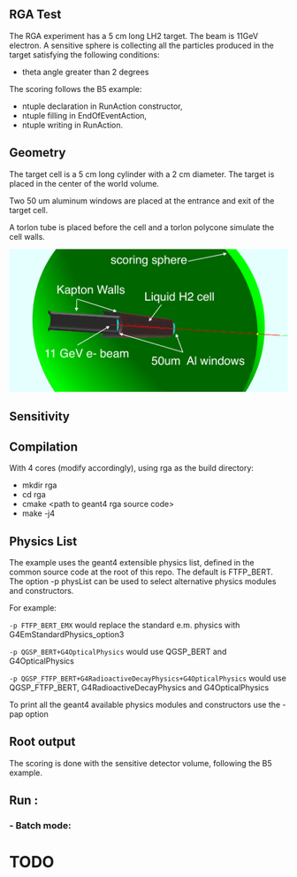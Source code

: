 ## RGA Test

The RGA experiment has a 5 cm long LH2 target. The beam is 11GeV electron.
A sensitive sphere is collecting all the particles produced in the target satisfying 
the following conditions:

- theta angle greater than 2 degrees

The scoring follows the B5 example: 

- ntuple declaration in RunAction constructor, 
- ntuple filling in EndOfEventAction,
- ntuple writing in RunAction.

## Geometry

The target cell is a 5 cm long cylinder with a 2 cm diameter. 
The target is placed in the center of the world volume. 

Two 50 um aluminum windows are placed at the entrance and exit of the target cell.

A torlon tube is placed before the cell and a torlon polycone simulate the cell walls.


![RGA](rga_description.png)


## Sensitivity


## Compilation

With 4 cores (modify accordingly), using rga as the build directory:

- mkdir rga
- cd rga
- cmake \<path to geant4 rga source code\>
- make -j4


## Physics List

The example uses the geant4 extensible physics list, defined in the common source 
code at the root of this repo. 
The default is FTFP_BERT.
The option -p physList can be used to select alternative physics modules and constructors.

For example:

`-p FTFP_BERT_EMX`  would replace the standard e.m. physics with G4EmStandardPhysics_option3

`-p QGSP_BERT+G4OpticalPhysics` would use QGSP_BERT and G4OpticalPhysics

`-p QGSP_FTFP_BERT+G4RadioactiveDecayPhysics+G4OpticalPhysics` would use QGSP_FTFP_BERT, 
G4RadioactiveDecayPhysics and G4OpticalPhysics


To print all the geant4 available physics modules and constructors use the -pap option
 

## Root output

The scoring is done with the sensitive detector volume, following the B5 example.


## Run :

### - Batch mode:





# TODO
